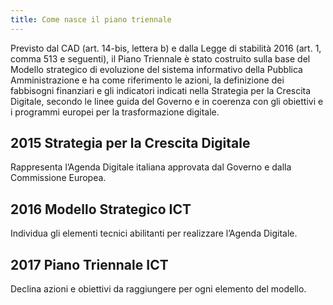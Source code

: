 ```yaml
---
title: Come nasce il piano triennale
---
```


Previsto dal CAD (art. 14-bis, lettera b) e dalla Legge di stabilità 2016 (art.
1, comma 513 e seguenti), il Piano Triennale è stato costruito sulla base del
Modello strategico di evoluzione del sistema informativo della Pubblica
Amministrazione e ha come riferimento le azioni, la definizione dei fabbisogni
finanziari e gli indicatori indicati nella Strategia per la Crescita Digitale,
secondo le linee guida del Governo e in coerenza con gli obiettivi e i programmi
europei per la trasformazione digitale. 

## 2015 Strategia per la Crescita Digitale 
Rappresenta l’Agenda Digitale italiana
approvata dal Governo e dalla Commissione Europea.

## 2016 Modello Strategico ICT 
Individua gli elementi tecnici abilitanti per
realizzare l’Agenda Digitale.

## 2017 Piano Triennale ICT 
Declina azioni e obiettivi da raggiungere per ogni
elemento del modello.
